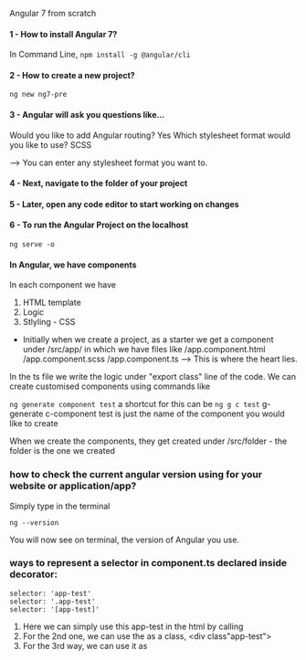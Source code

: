 Angular 7 from scratch 

#### 1 - How to install Angular 7? 
In Command Line, 
`npm install -g @angular/cli`

#### 2 - How to create a new project? 
`ng new ng7-pre`

#### 3 - Angular will ask you questions like...
Would you like to add Angular routing? Yes
Which stylesheet format would you like to use? SCSS

--> You can enter any stylesheet format you want to. 

#### 4 - Next, navigate to the folder of your project

#### 5 - Later, open any code editor to start working on changes

#### 6 - To run the Angular Project on the localhost 
`ng serve -o`

#### In Angular, we have components 
In each component we have 
1. HTML template
2. Logic 
3. Stlyling - CSS 

- Initially when we create a project, as a starter we get a component under /src/app/ in which we have files like 
/app.component.html
/app.component.scss
/app.component.ts --> This is where the heart lies. 

In the ts file we write the logic under "export class" line of the code. We can create customised components using commands like 

`ng generate component test`
a shortcut for this can be 
`ng g c test`
g- generate 
c-component 
test is just the name of the component you would like to create 

When we create the components, they get created under /src/folder - the folder is the one we created

### how to check the current angular version using for your website or application/app?
Simply type in the terminal 
```
ng --version
```

You will now see on terminal, the version of Angular you use. 

### ways to represent a selector in component.ts declared inside decorator: 

``` 
selector: 'app-test'
selector: '.app-test'
selector: '[app-test]'
```
1. Here we can simply use this app-test in the html by calling <app-test></app-test>
2. For the 2nd one, we can use the as a class, <div class"app-test"> </div>
3. For the 3rd way, we can use it as <div app-test> </div> 
